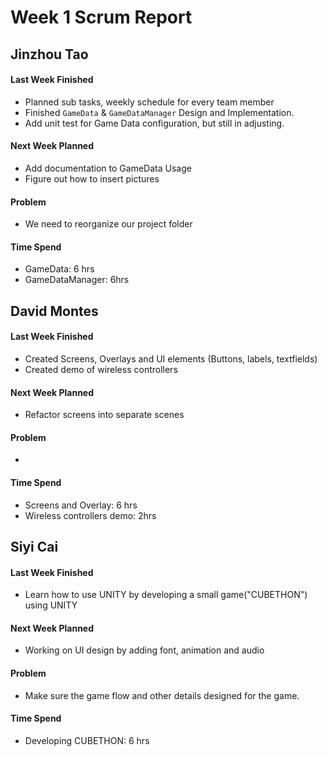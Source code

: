 # Week 1 Scrum Report 

## Jinzhou Tao

#### Last Week Finished 

- Planned sub tasks, weekly schedule for every team member
- Finished `GameData` & `GameDataManager` Design and Implementation.
- Add unit test for Game Data configuration, but still in adjusting.

#### Next Week Planned

- Add documentation to GameData Usage
- Figure out how to insert pictures

#### Problem

- We need to reorganize our project folder

#### Time Spend

- GameData: 6 hrs
- GameDataManager: 6hrs

## David Montes

#### Last Week Finished 

- Created Screens, Overlays and UI elements (Buttons, labels, textfields)
- Created demo of wireless controllers

#### Next Week Planned

- Refactor screens into separate scenes

#### Problem

- 

#### Time Spend

- Screens and Overlay: 6 hrs
- Wireless controllers demo: 2hrs

## Siyi Cai

#### Last Week Finished 

- Learn how to use UNITY by developing a small game("CUBETHON") using UNITY


#### Next Week Planned

- Working on UI design by adding font, animation and audio

#### Problem

-  Make sure the game flow and other details designed for the game.

#### Time Spend

- Developing CUBETHON: 6 hrs

